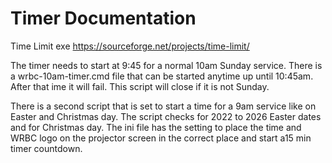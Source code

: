 # Timer Documentation

Time Limit exe https://sourceforge.net/projects/time-limit/

The timer needs to start at 9:45 for a normal 10am Sunday service. There is a wrbc-10am-timer.cmd file that can be started anytime up until 10:45am. After that ime it will fail. This script will close if it is not Sunday.

There is a second script that is set to start a time for a 9am service like on Easter and Christmas day. The script checks for 2022 to 2026 Easter dates and for Christmas day.
The ini file has the setting to place the time and WRBC logo on the projector screen in the correct place and start a15 min timer countdown.
